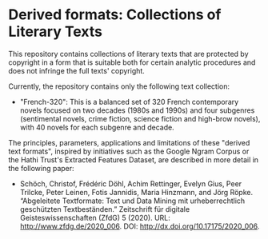 # Derived formats: Collections of Literary Texts

This repository contains collections of literary texts that are protected by copyright in a form that is suitable both for certain analytic procedures and does not infringe the full texts' copyright. 

Currently, the repository contains only the following text collection: 

* "French-320": This is a balanced set of 320 French contemporary novels focused on two decades (1980s and 1990s) and four subgenres (sentimental novels, crime fiction, science fiction and high-brow novels), with 40 novels for each subgenre and decade. 

The principles, parameters, applications and limitations of these "derived text formats", inspired by initiatives such as the Google Ngram Corpus or the Hathi Trust's Extracted Features Dataset, are described in more detail in the following paper: 

* Schöch, Christof, Frédéric Döhl, Achim Rettinger, Evelyn Gius, Peer Trilcke, Peter Leinen, Fotis Jannidis, Maria Hinzmann, and Jörg Röpke. “Abgeleitete Textformate: Text und Data Mining mit urheberrechtlich geschützten Textbeständen.” Zeitschrift für digitale Geisteswissenschaften (ZfdG) 5 (2020). URL: http://www.zfdg.de/2020_006. DOI: http://dx.doi.org/10.17175/2020_006.
